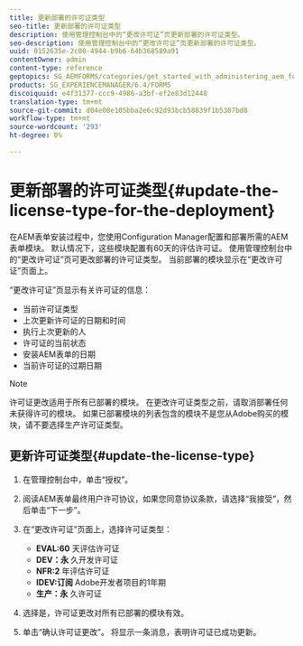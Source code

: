 ```yaml
---
title: 更新部署的许可证类型
seo-title: 更新部署的许可证类型
description: 使用管理控制台中的“更改许可证”页更新部署的许可证类型。
seo-description: 使用管理控制台中的“更改许可证”页更新部署的许可证类型。
uuid: 0152635e-2c00-4944-b9b6-64b368589a91
contentOwner: admin
content-type: reference
geptopics: SG_AEMFORMS/categories/get_started_with_administering_aem_forms_on_jee
products: SG_EXPERIENCEMANAGER/6.4/FORMS
discoiquuid: e4f31377-ccc9-4986-a3bf-ef2e83d12448
translation-type: tm+mt
source-git-commit: d04e08e105bba2e6c92d93bcb58839f1b5307bd8
workflow-type: tm+mt
source-wordcount: '293'
ht-degree: 0%

---
```



# 更新部署的许可证类型{#update-the-license-type-for-the-deployment}

在AEM表单安装过程中，您使用Configuration Manager配置和部署所需的AEM表单模块。 默认情况下，这些模块配置有60天的评估许可证。 使用管理控制台中的“更改许可证”页可更改部署的许可证类型。 当前部署的模块显示在“更改许可证”页面上。

“更改许可证”页显示有关许可证的信息：

* 当前许可证类型
* 上次更新许可证的日期和时间
* 执行上次更新的人
* 许可证的当前状态
* 安装AEM表单的日期
* 当前许可证的过期日期

>[!NOTE]
>
>许可证更改适用于所有已部署的模块。 在更改许可证类型之前，请取消部署任何未获得许可的模块。 如果已部署模块的列表包含的模块不是您从Adobe购买的模块，请不要选择生产许可证类型。

## 更新许可证类型{#update-the-license-type}

1. 在管理控制台中，单击“授权”。
1. 阅读AEM表单最终用户许可协议，如果您同意协议条款，请选择“我接受”，然后单击“下一步”。
1. 在“更改许可证”页面上，选择许可证类型：

   * **EVAL:60** 天评估许可证
   * **DEV：永** 久开发许可证
   * **NFR:2** 年评估许可证
   * **IDEV:订阅** Adobe开发者项目的1年期
   * **生产：永** 久许可证

1. 选择是，许可证更改对所有已部署的模块有效。
1. 单击“确认许可证更改”。 将显示一条消息，表明许可证已成功更新。

